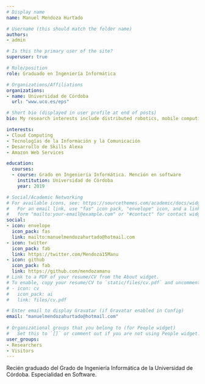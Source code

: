 ```yaml
---
# Display name
name: Manuel Mendoza Hurtado

# Username (this should match the folder name)
authors:
- admin

# Is this the primary user of the site?
superuser: true

# Role/position
role: Graduado en Ingeniería Informática

# Organizations/Affiliations
organizations:
- name: Universidad de Córdoba
  url: "www.uco.es/eps"

# Short bio (displayed in user profile at end of posts)
bio: My research interests include distributed robotics, mobile computing and programmable matter.

interests:
- Cloud Computing
- Tecnologías de la Información y la Comunicación
- Desarrollo de Skills Alexa
- Amazon Web Services

education:
  courses:
  - course: Grado en Ingeniería Informática. Mención en software
    institution: Universidad de Córdoba
    year: 2019

# Social/Academic Networking
# For available icons, see: https://sourcethemes.com/academic/docs/widgets/#icons
#   For an email link, use "fas" icon pack, "envelope" icon, and a link in the
#   form "mailto:your-email@example.com" or "#contact" for contact widget.
social:
- icon: envelope
  icon_pack: fas
  link: mailto:manuelmendozahurtado@hotmail.com
- icon: twitter
  icon_pack: fab
  link: https://twitter.com/Mendoza15Manu
- icon: github
  icon_pack: fab
  link: https://github.com/mendozamanu
# Link to a PDF of your resume/CV from the About widget.
# To enable, copy your resume/CV to `static/files/cv.pdf` and uncomment the lines below.  
# - icon: cv
#   icon_pack: ai
#   link: files/cv.pdf

# Enter email to display Gravatar (if Gravatar enabled in Config)
email: "manuelmendozahurtado@hotmail.com"
  
# Organizational groups that you belong to (for People widget)
#   Set this to `[]` or comment out if you are not using People widget.  
user_groups:
- Researchers
- Visitors
---
```


Recién graduado del Grado de Ingeniería Informática de la Universidad de Córdoba. Especialidad en Software.

